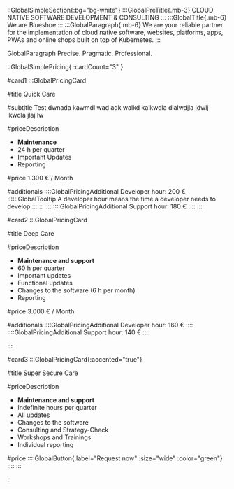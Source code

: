 ::GlobalSimpleSection{:bg="bg-white"}
:::GlobalPreTitle{.mb-3}
CLOUD NATIVE SOFTWARE DEVELOPMENT & CONSULTING
:::
:::GlobalTitle{.mb-6}
We are Blueshoe
:::
:::GlobalParagraph{.mb-6}
We are your reliable partner for the implementation of cloud native software, websites, platforms, apps, PWAs and online shops built on top of Kubernetes.
:::

GlobalParagraph
Precise. Pragmatic. Professional.

::GlobalSimplePricing{ :cardCount="3" }

#card1
:::GlobalPricingCard

#title
Quick Care

#subtitle
Test dwnada kawmdl wad adk walkd kalkwdla dlalwdjla jdwlj lkwdla jlaj lw

#priceDescription
- **Maintenance**
- 24 h per quarter
- Important Updates
- Reporting

#price
1.300 € / Month

#additionals
::::GlobalPricingAdditional
Developer hour: 200 € 
::::::GlobalTooltip
A developer hour means the time a developer needs to develop
::::::
::::
::::GlobalPricingAdditional
Support hour: 180 €
::::
:::

#card2
:::GlobalPricingCard

#title
Deep Care

#priceDescription
- **Maintenance and support**
- 60 h per quarter
- Important updates
- Functional updates
- Changes to the software (6 h per month)
- Reporting

#price
3.000 € / Month

#additionals
::::GlobalPricingAdditional
Developer hour: 160 €
::::
::::GlobalPricingAdditional
Support hour: 140 €
::::

:::

#card3
:::GlobalPricingCard{:accented="true"}

#title
Super Secure Care

#priceDescription
- **Maintenance and support**
- Indefinite hours per quarter
- All updates
- Changes to the software
- Consulting and Strategy-Check
- Workshops and Trainings
- Individual reporting

#price
::::GlobalButton{:label="Request now" :size="wide" :color="green"}
::::
:::

::
